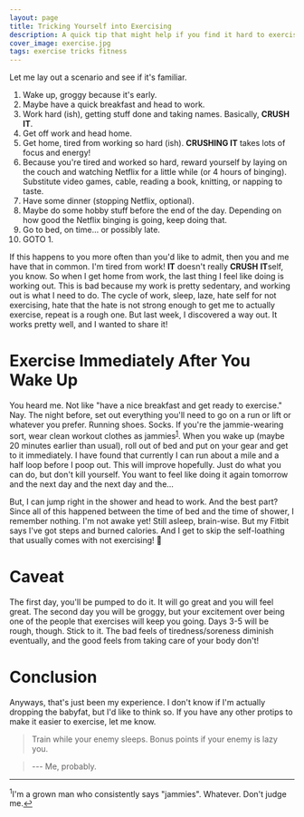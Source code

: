 ```yaml
---
layout: page
title: Tricking Yourself into Exercising
description: A quick tip that might help if you find it hard to exercise
cover_image: exercise.jpg
tags: exercise tricks fitness
---
```


Let me lay out a scenario and see if it's familiar.

1. Wake up, groggy because it's early.
2. Maybe have a quick breakfast and head to work.
3. Work hard (ish), getting stuff done and taking names.  Basically, **CRUSH IT**.
4. Get off work and head home.
5. Get home, tired from working so hard (ish).  **CRUSHING IT** takes lots of focus and energy!
6. Because you're tired and worked so hard, reward yourself by laying on the couch and watching Netflix for a little while (or 4 hours of binging).  Substitute video games, cable, reading a book, knitting, or napping to taste.
7. Have some dinner (stopping Netflix, optional).
8. Maybe do some hobby stuff before the end of the day.  Depending on how good the Netflix binging is going, keep doing that.
9. Go to bed, on time... or possibly late.
10. GOTO 1.

If this happens to you more often than you'd like to admit, then you and me have that in common.  I'm tired from work!  **IT** doesn't really **CRUSH** **IT**self, you know.  So when I get home from work, the last thing I feel like doing is working out.  This is bad because my work is pretty sedentary, and working out is what I need to do.  The cycle of work, sleep, laze, hate self for not exercising, hate that the hate is not strong enough to get me to actually exercise, repeat is a rough one.  But last week, I discovered a way out.  It works pretty well, and I wanted to share it!

# Exercise Immediately After You Wake Up

You heard me.  Not like "have a nice breakfast and get ready to exercise."  Nay.  The night before, set out everything you'll need to go on a run or lift or whatever you prefer.  Running shoes.  Socks.  If you're the jammie-wearing sort, wear clean workout clothes as jammies<sup id="s1">[1](#f1)</sup>.  When you wake up (maybe 20 minutes earlier than usual), roll out of bed and put on your gear and get to it immediately.  I have found that currently I can run about a mile and a half loop before I poop out.  This will improve hopefully.  Just do what you can do, but don't kill yourself.  You want to feel like doing it again tomorrow and the next day and the next day and the...  

But, I can jump right in the shower and head to work.  And the best part?  Since all of this happened between the time of bed and the time of shower, I remember nothing.  I'm not awake yet!  Still asleep, brain-wise.  But my Fitbit says I've got steps and burned calories.  And I get to skip the self-loathing that usually comes with not exercising!  🌚

# Caveat

The first day, you'll be pumped to do it.  It will go great and you will feel great.  The second day you will be groggy, but your excitement over being one of the people that exercises will keep you going.  Days 3-5 will be rough, though.  Stick to it.  The bad feels of tiredness/soreness diminish eventually, and the good feels from taking care of your body don't!

# Conclusion

Anyways, that's just been my experience.  I don't know if I'm actually dropping the babyfat, but I'd like to think so.  If you have any other protips to make it easier to exercise, let me know.

> Train while your enemy sleeps.
> Bonus points if your enemy is lazy you.

> --- Me, probably.

<hr>

<sup id="f1">1</sup>I'm a grown man who consistently says "jammies".  Whatever.  Don't judge me.[↩](#s1)